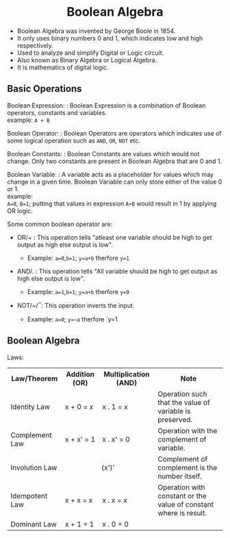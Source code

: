 # <center> Boolean Algebra</center>

 - Boolean Algebra was invented by George Boole in 1854.
 - It only uses binary numbers 0 and 1, which indicates low and high respectively.
 - Used to analyze and simplify Digital or Logic circuit.
 - Also known as Binary Algebra or Logical Algebra.
 - It is mathematics of digital logic. 

## Basic Operations
Boolean Expression:
: Boolean Expression is a combination of Boolean operators, constants and variables. <br>
example: `A + B`

Boolean Operator:
: Boolean Operators are operators which indicates use of some logical operation such as `AND`, `OR`, `NOT` etc.

Boolean Constants:
: Boolean Constants are values which would not change. Only two constants are present in Boolean Algebra that are 0 and 1.

Boolean Variable:
: A variable acts as a placeholder for values which may change in a given time. Boolean Variable can only store either of the value 0 or 1. <br>
example:  
`A=0`, `B=1`; putting that values in expression `A+B` would result in 1 by applying OR logic.

Some common boolean operator are:
 - OR/+
	 : This operation tells "atleast one variable should be high to get output as high else output is low".
	 - Example: `a=0`,`b=1`; `y=a+b` therfore `y=1` 

 - AND/.
	: This operation tells "All variable should be high to get output as high else output is low".
	 - Example: `a=1`,`b=1`; `y=a+b` therfore `y=0`

 - NOT/~/ ̅
   :	This operation inverts the input.
	 - Example: `a=0`; `y=~a` therfore `y=1

## Boolean Algebra
Laws:

<table>
	<th>Law/Theorem</th>
	<th>Addition (OR)</th>
	<th>Multiplication (AND) </th>
	<th>Note</th>
	<tr>
		<td>Identity Law</td>
		<td> x + 0 = x
		<td>x . 1 = x</td>
		<td>Operation such that the value of variable is preserved.</td>
	</tr>
	<tr>
		<td>Complement Law</td>
		<td> x + x' = 1
		<td>x  .  x' = 0</td>
		<td>Operation with the complement of variable. </td>
	</tr>
	<tr>
		<td>Involution Law</td>
		<td colspan=2><center> (x')'</center></td>
		<td>Complement of complement is the number itself.</td>
	</tr>
	<tr>
		<td>Idempotent Law</td>
		<td> x + x = x</td>
		<td>x . x = x</td>
		<td>Operation with constant or the value of constant where is result.</td>
	</tr>
	<tr>
		<td>Dominant Law</td>
		<td> x + 1 = 1</td>
		<td>x . 0 = 0</td>
		<td>
	</tr>
	
	
</table>
<!--stackedit_data:
eyJoaXN0b3J5IjpbMTI1MjA2ODM4MSwxMDUzMjU0NjgwLC0xND
Q1NDM4OTAwLC04Nzc2NzAyNjgsLTE5Mzk5Nzk5ODMsMTEzNzc5
MDI0MSw4NTAzNTE2MDQsLTEzMzc3OTc0MTBdfQ==
-->